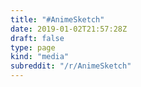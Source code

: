 ```yaml
---
title: "#AnimeSketch"
date: 2019-01-02T21:57:28Z
draft: false
type: page
kind: "media"
subreddit: "/r/AnimeSketch"
---
```

